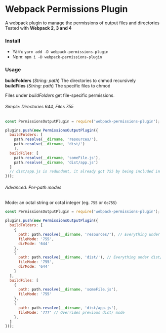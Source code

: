 # Webpack Permissions Plugin
A webpack plugin to manage the permissions of output files and directories
Tested with **Webpack 2, 3 and 4**

### Install

- Yarn: `yarn add -D webpack-permissions-plugin`
- Npm: `npm i -D webpack-permissions-plugin`

### Usage

**buildFolders** (*String: path*) The directories to chmod recursively  
**buildFiles** (*String: path*) The specific files to chmod  
  
Files under *buildFolders* get file-specific permissions.

###### Simple: Directories 644, Files 755

```javascript
const PermissionsOutputPlugin = require('webpack-permissions-plugin');

plugins.push(new PermissionsOutputPlugin({
  buildFolders: [
    path.resolve(__dirname, 'resources/'),
    path.resolve(__dirname, 'dist/')
    ],
  buildFiles: [
    path.resolve(__dirname, 'someFile.js'),
    path.resolve(__dirname, 'dist/app.js')
  ]
  // dist/app.js is redundant, it already got 755 by being included in the buildFolder above
}));
```
###### Advanced: Per-path modes

Mode: an octal string or octal integer (eg. `755` or `0o755`)
```javascript
const PermissionsOutputPlugin = require('webpack-permissions-plugin');

plugins.push(new PermissionsOutputPlugin({
  buildFolders: [
    {
      path: path.resolve(__dirname, 'resources/'), // Everything under resources/ gets these modes
      fileMode: '755',
      dirMode: '644'
    },
    {
      path: path.resolve(__dirname, 'dist/'), // Everything under dist/ gets these modes
      fileMode: '755',
      dirMode: '644'
    }
  ],
  buildFiles: [
    {
      path: path.resolve(__dirname, 'someFile.js'),
      fileMode: '755'
    },
    {
      path: path.resolve(__dirname, 'dist/app.js'),
      fileMode: '777' // Overrides previous dist/ mode
    },
  ]
}));
```
